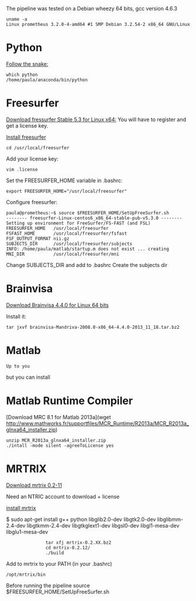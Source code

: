 The pipeline was tested on a Debian wheezy 64 bits, gcc version 4.6.3


    uname -a
    Linux prometheus 3.2.0-4-amd64 #1 SMP Debian 3.2.54-2 x86_64 GNU/Linux


Python
======

[Follow the snake:](http://continuum.io/downloads)

    which python
    /home/paula/anaconda/bin/python


Freesurfer
==========

[Download fressurfer Stable 5.3 for Linux x64:](http://surfer.nmr.mgh.harvard.edu/fswiki/DownloadAndInstall)
You will have to register and get a license key. 

[Install freesurfer](http://surfer.nmr.mgh.harvard.edu/fswiki/LinuxInstall)

    cd /usr/local/freesurfer

Add your license key:

    vim .license


Set the FREESURFER_HOME variable in .bashrc:

    export FREESURFER_HOME="/usr/local/freesurfer"


Configure freesurfer:

    paula@prometheus:~$ source $FREESURFER_HOME/SetUpFreeSurfer.sh
    -------- freesurfer-Linux-centos6_x86_64-stable-pub-v5.3.0 --------
    Setting up environment for FreeSurfer/FS-FAST (and FSL)
    FREESURFER_HOME   /usr/local/freesurfer
    FSFAST_HOME       /usr/local/freesurfer/fsfast
    FSF_OUTPUT_FORMAT nii.gz
    SUBJECTS_DIR      /usr/local/freesurfer/subjects
    INFO: /home/paula/matlab/startup.m does not exist ... creating
    MNI_DIR           /usr/local/freesurfer/mni


Change SUBJECTS_DIR and add to .bashrc
Create the subjects dir


Brainvisa
=========

[Download Brainvisa 4.4.0 for Linux 64 bits](http://brainvisa.info/downloadpage.html)

Install it:

    tar jxvf brainvisa-Mandriva-2008.0-x86_64-4.4.0-2013_11_18.tar.bz2 



Matlab
======

    Up to you

but you can install


Matlab Runtime Compiler
=======================

[Download MRC 8.1 for Matlab 2013a](wget http://www.mathworks.fr/supportfiles/MCR_Runtime/R2013a/MCR_R2013a_glnxa64_installer.zip)

    unzip MCR_R2013a_glnxa64_installer.zip
    ./intall -mode silent -agreeToLicense yes 


MRTRIX
======

[Download mrtrix 0.2-11](http://www.nitrc.org/projects/mrtrix)

Need an NTRIC account to download + license

[install mrtrix](http://www.brain.org.au/software/mrtrix/install/unix.html)

$ sudo apt-get install g++ python libglib2.0-dev libgtk2.0-dev libglibmm-2.4-dev libgtkmm-2.4-dev libgtkglext1-dev libgsl0-dev libgl1-mesa-dev libglu1-mesa-dev

                   tar xfj mrtrix-0.2.XX.bz2
                   cd mrtrix-0.2.12/
                   ./build 



Add to mrtrix to your PATH (in your .bashrc)

    /opt/mrtrix/bin

Before running the pipeline
    source $FREESURFER_HOME/SetUpFreeSurfer.sh













